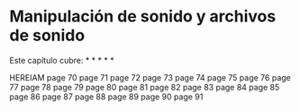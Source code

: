 # Manipulación de sonido y archivos de sonido

Este capítulo cubre:
*
*
*
*
*

HEREIAM
page 70
page 71
page 72
page 73
page 74
page 75
page 76
page 77
page 78
page 79
page 80
page 81
page 82
page 83
page 84
page 85
page 86
page 87
page 88
page 89
page 90
page 91
